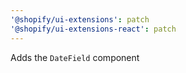 ```yaml
---
'@shopify/ui-extensions': patch
'@shopify/ui-extensions-react': patch
---
```


Adds the `DateField` component
